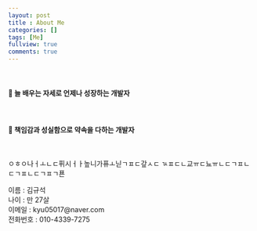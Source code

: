 ```yaml
---
layout: post
title : About Me
categories: []
tags: [Me]
fullview: true
comments: true  
---
```

<br>

#### :email: 늘 배우는 자세로 언제나 성장하는 개발자
<br>

#### :email: 책임감과 성실함으로 약속을 다하는 개발자

<br>

<div class="row">

<div class="col-md-6">
    <p> ㅇㅎㅇ나ㅓㅗㄴㄷ퓌시ㅓㅏ높니가퓨ㅗ닏ㄱㅍㄷ갚ㅅㄷ
    ㄳㅍㄷㄴ교ㅠㄷ뇨ㅠㄴㄷㄱㅍㄴㄷㄱㅍㄴㄷㄱㅍㄱ푠 </p>
</div>

<div class="col-md-6">
    이름 : 김규석<br>
    나이 : 만 27살<br>
    이메일 : kyu05017@naver.com<br>
    전화번호 : 010-4339-7275
</div>

</div>

